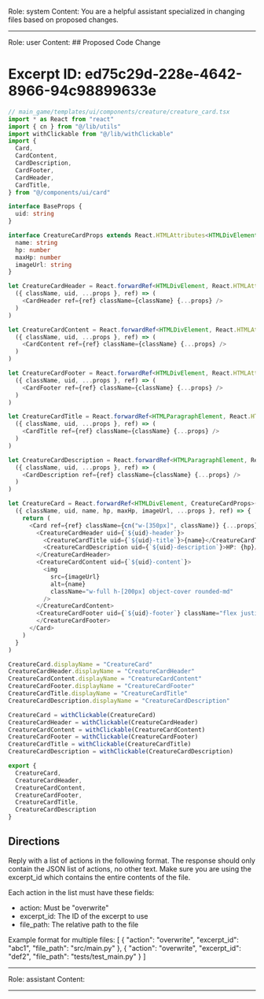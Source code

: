 Role: system
Content: You are a helpful assistant specialized in changing files based on proposed changes.
__________________
Role: user
Content: ## Proposed Code Change
# Excerpt ID: ed75c29d-228e-4642-8966-94c98899633e
```typescript
// main_game/templates/ui/components/creature/creature_card.tsx
import * as React from "react"
import { cn } from "@/lib/utils"
import withClickable from "@/lib/withClickable"
import {
  Card,
  CardContent,
  CardDescription,
  CardFooter,
  CardHeader,
  CardTitle,
} from "@/components/ui/card"

interface BaseProps {
  uid: string
}

interface CreatureCardProps extends React.HTMLAttributes<HTMLDivElement>, BaseProps {
  name: string
  hp: number
  maxHp: number
  imageUrl: string
}

let CreatureCardHeader = React.forwardRef<HTMLDivElement, React.HTMLAttributes<HTMLDivElement> & BaseProps>(
  ({ className, uid, ...props }, ref) => (
    <CardHeader ref={ref} className={className} {...props} />
  )
)

let CreatureCardContent = React.forwardRef<HTMLDivElement, React.HTMLAttributes<HTMLDivElement> & BaseProps>(
  ({ className, uid, ...props }, ref) => (
    <CardContent ref={ref} className={className} {...props} />
  )
)

let CreatureCardFooter = React.forwardRef<HTMLDivElement, React.HTMLAttributes<HTMLDivElement> & BaseProps>(
  ({ className, uid, ...props }, ref) => (
    <CardFooter ref={ref} className={className} {...props} />
  )
)

let CreatureCardTitle = React.forwardRef<HTMLParagraphElement, React.HTMLAttributes<HTMLHeadingElement> & BaseProps>(
  ({ className, uid, ...props }, ref) => (
    <CardTitle ref={ref} className={className} {...props} />
  )
)

let CreatureCardDescription = React.forwardRef<HTMLParagraphElement, React.HTMLAttributes<HTMLParagraphElement> & BaseProps>(
  ({ className, uid, ...props }, ref) => (
    <CardDescription ref={ref} className={className} {...props} />
  )
)

let CreatureCard = React.forwardRef<HTMLDivElement, CreatureCardProps>(
  ({ className, uid, name, hp, maxHp, imageUrl, ...props }, ref) => {
    return (
      <Card ref={ref} className={cn("w-[350px]", className)} {...props}>
        <CreatureCardHeader uid={`${uid}-header`}>
          <CreatureCardTitle uid={`${uid}-title`}>{name}</CreatureCardTitle>
          <CreatureCardDescription uid={`${uid}-description`}>HP: {hp}/{maxHp}</CreatureCardDescription>
        </CreatureCardHeader>
        <CreatureCardContent uid={`${uid}-content`}>
          <img 
            src={imageUrl}
            alt={name}
            className="w-full h-[200px] object-cover rounded-md"
          />
        </CreatureCardContent>
        <CreatureCardFooter uid={`${uid}-footer`} className="flex justify-between">
        </CreatureCardFooter>
      </Card>
    )
  }
)

CreatureCard.displayName = "CreatureCard"
CreatureCardHeader.displayName = "CreatureCardHeader"
CreatureCardContent.displayName = "CreatureCardContent"
CreatureCardFooter.displayName = "CreatureCardFooter"
CreatureCardTitle.displayName = "CreatureCardTitle"
CreatureCardDescription.displayName = "CreatureCardDescription"

CreatureCard = withClickable(CreatureCard)
CreatureCardHeader = withClickable(CreatureCardHeader)
CreatureCardContent = withClickable(CreatureCardContent)
CreatureCardFooter = withClickable(CreatureCardFooter)
CreatureCardTitle = withClickable(CreatureCardTitle)
CreatureCardDescription = withClickable(CreatureCardDescription)

export { 
  CreatureCard,
  CreatureCardHeader,
  CreatureCardContent,
  CreatureCardFooter,
  CreatureCardTitle,
  CreatureCardDescription
}
```

## Directions
Reply with a list of actions in the following format. The response should only contain the JSON list of actions, no other text.
Make sure you are using the excerpt_id which contains the entire contents of the file.

Each action in the list must have these fields:
- action: Must be "overwrite"
- excerpt_id: The ID of the excerpt to use
- file_path: The relative path to the file

Example format for multiple files:
[
    {
        "action": "overwrite",
        "excerpt_id": "abc1",
        "file_path": "src/main.py"
    },
    {
        "action": "overwrite",
        "excerpt_id": "def2",
        "file_path": "tests/test_main.py"
    }
]
__________________
Role: assistant
Content: 
__________________
